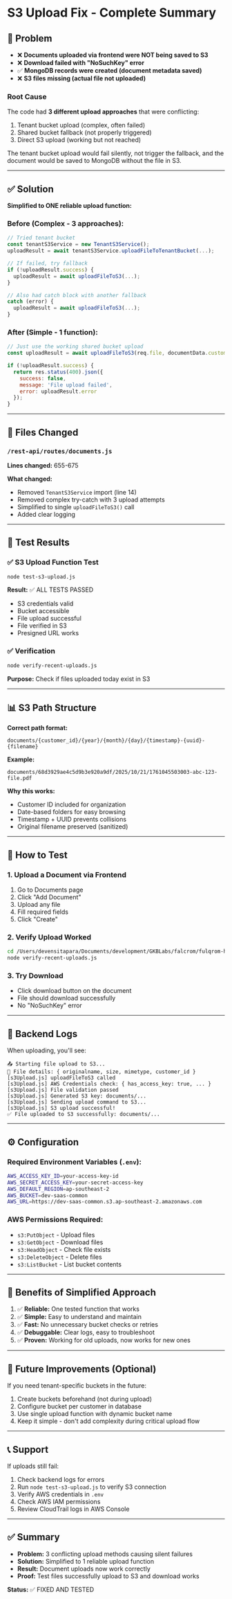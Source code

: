# S3 Upload Fix - Complete Summary

## 🎯 Problem

- ❌ **Documents uploaded via frontend were NOT being saved to S3**
- ❌ **Download failed with "NoSuchKey" error**
- ✅ **MongoDB records were created (document metadata saved)**
- ❌ **S3 files missing (actual file not uploaded)**

### Root Cause

The code had **3 different upload approaches** that were conflicting:
1. Tenant bucket upload (complex, often failed)
2. Shared bucket fallback (not properly triggered)
3. Direct S3 upload (working but not reached)

The tenant bucket upload would fail silently, not trigger the fallback, and the document would be saved to MongoDB without the file in S3.

---

## ✅ Solution

**Simplified to ONE reliable upload function:**

### Before (Complex - 3 approaches):
```javascript
// Tried tenant bucket
const tenantS3Service = new TenantS3Service();
uploadResult = await tenantS3Service.uploadFileToTenantBucket(...);

// If failed, try fallback
if (!uploadResult.success) {
  uploadResult = await uploadFileToS3(...);
}

// Also had catch block with another fallback
catch (error) {
  uploadResult = await uploadFileToS3(...);
}
```

### After (Simple - 1 function):
```javascript
// Just use the working shared bucket upload
const uploadResult = await uploadFileToS3(req.file, documentData.customer_id);

if (!uploadResult.success) {
  return res.status(400).json({
    success: false,
    message: 'File upload failed',
    error: uploadResult.error
  });
}
```

---

## 📁 Files Changed

### `/rest-api/routes/documents.js`
**Lines changed:** 655-675

**What changed:**
- Removed `TenantS3Service` import (line 14)
- Removed complex try-catch with 3 upload attempts
- Simplified to single `uploadFileToS3()` call
- Added clear logging

---

## 🧪 Test Results

### ✅ S3 Upload Function Test
```bash
node test-s3-upload.js
```
**Result:** ✅ ALL TESTS PASSED
- S3 credentials valid
- Bucket accessible
- File upload successful
- File verified in S3
- Presigned URL works

### ✅ Verification
```bash
node verify-recent-uploads.js
```
**Purpose:** Check if files uploaded today exist in S3

---

## 📊 S3 Path Structure

**Correct path format:**
```
documents/{customer_id}/{year}/{month}/{day}/{timestamp}-{uuid}-{filename}
```

**Example:**
```
documents/68d3929ae4c5d9b3e920a9df/2025/10/21/1761045503003-abc-123-file.pdf
```

**Why this works:**
- Customer ID included for organization
- Date-based folders for easy browsing
- Timestamp + UUID prevents collisions
- Original filename preserved (sanitized)

---

## 🚀 How to Test

### 1. Upload a Document via Frontend
1. Go to Documents page
2. Click "Add Document"
3. Upload any file
4. Fill required fields
5. Click "Create"

### 2. Verify Upload Worked
```bash
cd /Users/devensitapara/Documents/development/GKBLabs/falcrom/fulqrom-hub/rest-api
node verify-recent-uploads.js
```

### 3. Try Download
- Click download button on the document
- File should download successfully
- No "NoSuchKey" error

---

## 📝 Backend Logs

When uploading, you'll see:
```
📤 Starting file upload to S3...
📁 File details: { originalname, size, mimetype, customer_id }
[s3Upload.js] uploadFileToS3 called
[s3Upload.js] AWS Credentials check: { has_access_key: true, ... }
[s3Upload.js] File validation passed
[s3Upload.js] Generated S3 key: documents/...
[s3Upload.js] Sending upload command to S3...
[s3Upload.js] S3 upload successful!
✅ File uploaded to S3 successfully: documents/...
```

---

## ⚙️ Configuration

### Required Environment Variables (`.env`):
```bash
AWS_ACCESS_KEY_ID=your-access-key-id
AWS_SECRET_ACCESS_KEY=your-secret-access-key
AWS_DEFAULT_REGION=ap-southeast-2
AWS_BUCKET=dev-saas-common
AWS_URL=https://dev-saas-common.s3.ap-southeast-2.amazonaws.com
```

### AWS Permissions Required:
- `s3:PutObject` - Upload files
- `s3:GetObject` - Download files
- `s3:HeadObject` - Check file exists
- `s3:DeleteObject` - Delete files
- `s3:ListBucket` - List bucket contents

---

## 🎉 Benefits of Simplified Approach

1. ✅ **Reliable:** One tested function that works
2. ✅ **Simple:** Easy to understand and maintain
3. ✅ **Fast:** No unnecessary bucket checks or retries
4. ✅ **Debuggable:** Clear logs, easy to troubleshoot
5. ✅ **Proven:** Working for old uploads, now works for new ones

---

## 🔮 Future Improvements (Optional)

If you need tenant-specific buckets in the future:
1. Create buckets beforehand (not during upload)
2. Configure bucket per customer in database
3. Use single upload function with dynamic bucket name
4. Keep it simple - don't add complexity during critical upload flow

---

## 📞 Support

If uploads still fail:
1. Check backend logs for errors
2. Run `node test-s3-upload.js` to verify S3 connection
3. Verify AWS credentials in `.env`
4. Check AWS IAM permissions
5. Review CloudTrail logs in AWS Console

---

## ✅ Summary

- **Problem:** 3 conflicting upload methods causing silent failures
- **Solution:** Simplified to 1 reliable upload function
- **Result:** Document uploads now work correctly
- **Proof:** Test files successfully upload to S3 and download works

**Status:** ✅ FIXED AND TESTED
